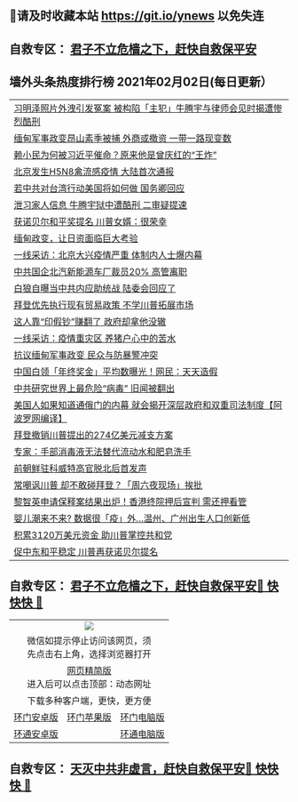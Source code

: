 ## 📩请及时收藏本站 https://git.io/ynews 以免失连</a>
## 自救专区： [君子不立危樯之下，赶快自救保平安 ](https://github.com/pwgy/td/blob/master/README.md)

## 墙外头条热度排行榜 2021年02月02日(每日更新）

 <table>
<tr><td colspan="2" align="left"><a href="https://xpzkndbkq.azureedge.net/?name=c1301560&key=qfahckuvbefdvfja&from=gy2">习明泽照片外洩引发冤案 被构陷「主犯」牛腾宇与律师会见时揭遭惨烈酷刑</a></td></tr>
<tr><td colspan="2" align="left"><a href="https://xpzkndbkq.azureedge.net/?name=c1301543&key=qfahckuvbefdvfja&from=gy2">缅甸军事政变昂山素季被捕 外商或撤资 一带一路现变数</a></td></tr>
<tr><td colspan="2" align="left"><a href="https://xpzkndbkq.azureedge.net/?name=c1301630&key=qfahckuvbefdvfja&from=gy2">赖小民为何被习近平催命？原来他是曾庆红的“王炸”</a></td></tr>
<tr><td colspan="2" align="left"><a href="https://xpzkndbkq.azureedge.net/?name=c1301638&key=qfahckuvbefdvfja&from=gy2">北京发生H5N8禽流感疫情 大陆首次通报</a></td></tr>
<tr><td colspan="2" align="left"><a href="https://xpzkndbkq.azureedge.net/?name=c1301623&key=qfahckuvbefdvfja&from=gy2">若中共对台湾行动美国将如何做 国务卿回应</a></td></tr>
<tr><td colspan="2" align="left"><a href="https://xpzkndbkq.azureedge.net/?name=c1301634&key=qfahckuvbefdvfja&from=gy2">泄习家人信息 牛腾宇狱中遭酷刑 二审疑提速</a></td></tr>
<tr><td colspan="2" align="left"><a href="https://xpzkndbkq.azureedge.net/?name=c1301618&key=qfahckuvbefdvfja&from=gy2">获诺贝尔和平奖提名 川普女婿：很荣幸</a></td></tr>
<tr><td colspan="2" align="left"><a href="https://xpzkndbkq.azureedge.net/?name=c1301629&key=qfahckuvbefdvfja&from=gy2">缅甸政变，让日资面临巨大考验</a></td></tr>
<tr><td colspan="2" align="left"><a href="https://xpzkndbkq.azureedge.net/?name=c1301654&key=qfahckuvbefdvfja&from=gy2">一线采访：北京大兴疫情严重 体制内人士爆内幕</a></td></tr>
<tr><td colspan="2" align="left"><a href="https://xpzkndbkq.azureedge.net/?name=c1301639&key=qfahckuvbefdvfja&from=gy2">中共国企北汽新能源车厂裁员20% 高管离职</a></td></tr>
<tr><td colspan="2" align="left"><a href="https://xpzkndbkq.azureedge.net/?name=c1301626&key=qfahckuvbefdvfja&from=gy2">白狼自曝当中共内应助统战 陆委会回应了</a></td></tr>
<tr><td colspan="2" align="left"><a href="https://xpzkndbkq.azureedge.net/?name=c1301637&key=qfahckuvbefdvfja&from=gy2">拜登优先执行现有贸易政策 不学川普拓展市场</a></td></tr>
<tr><td colspan="2" align="left"><a href="https://xpzkndbkq.azureedge.net/?name=c1301627&key=qfahckuvbefdvfja&from=gy2">这人靠“印假钞”赚翻了 政府却拿他没辙</a></td></tr>
<tr><td colspan="2" align="left"><a href="https://xpzkndbkq.azureedge.net/?name=c1301655&key=qfahckuvbefdvfja&from=gy2">一线采访：疫情重灾区 养猪户心中的苦水</a></td></tr>
<tr><td colspan="2" align="left"><a href="https://xpzkndbkq.azureedge.net/?name=c1301653&key=qfahckuvbefdvfja&from=gy2">抗议缅甸军事政变 民众与防暴警冲突</a></td></tr>
<tr><td colspan="2" align="left"><a href="https://xpzkndbkq.azureedge.net/?name=c1301616&key=qfahckuvbefdvfja&from=gy2">中国白领「年终奖金」平均数曝光！网民：天天造假</a></td></tr>
<tr><td colspan="2" align="left"><a href="https://xpzkndbkq.azureedge.net/?name=c1301582&key=qfahckuvbefdvfja&from=gy2">中共研究世界上最危险“病毒” 旧闻被翻出</a></td></tr>
<tr><td colspan="2" align="left"><a href="https://xpzkndbkq.azureedge.net/?name=c1301624&key=qfahckuvbefdvfja&from=gy2">美国人如果知道通俄门的内幕 就会揭开深层政府和双重司法制度【阿波罗网编译】</a></td></tr>
<tr><td colspan="2" align="left"><a href="https://xpzkndbkq.azureedge.net/?name=c1301615&key=qfahckuvbefdvfja&from=gy2">拜登撤销川普提出的274亿美元减支方案</a></td></tr>
<tr><td colspan="2" align="left"><a href="https://xpzkndbkq.azureedge.net/?name=c1301628&key=qfahckuvbefdvfja&from=gy2">专家：手部消毒液无法替代流动水和肥皂洗手</a></td></tr>
<tr><td colspan="2" align="left"><a href="https://xpzkndbkq.azureedge.net/?name=c1301625&key=qfahckuvbefdvfja&from=gy2">前朝鲜驻科威特高官脱北后首发声</a></td></tr>
<tr><td colspan="2" align="left"><a href="https://xpzkndbkq.azureedge.net/?name=c1301576&key=qfahckuvbefdvfja&from=gy2">常嘲讽川普 却不敢碰拜登？「周六夜现场」挨批</a></td></tr>
<tr><td colspan="2" align="left"><a href="https://xpzkndbkq.azureedge.net/?name=c1301617&key=qfahckuvbefdvfja&from=gy2">黎智英申请保释案结果出炉！香港终院押后宣判 需还押看管</a></td></tr>
<tr><td colspan="2" align="left"><a href="https://xpzkndbkq.azureedge.net/?name=c1301580&key=qfahckuvbefdvfja&from=gy2">婴儿潮来不来? 数据很「疫」外…温州、广州出生人口创新低</a></td></tr>
<tr><td colspan="2" align="left"><a href="https://xpzkndbkq.azureedge.net/?name=c1301594&key=qfahckuvbefdvfja&from=gy2">积累3120万美元资金 助川普掌控共和党</a></td></tr>
<tr><td colspan="2" align="left"><a href="https://xpzkndbkq.azureedge.net/?name=c1301614&key=qfahckuvbefdvfja&from=gy2">促中东和平稳定 川普再获诺贝尔提名</a></td></tr>

</table>


 ## 自救专区： [君子不立危樯之下，赶快自救保平安🍎 快快快 📩](https://github.com/pwgy/td/blob/master/README.md)
 
<table>
  <tr>
    <td colspan="3" align="center"><img src="https://cdn.jsdelivr.net/gh/opipe/up/oGate65.jpg"/></td>
  </tr>
  <tr>
    <td colspan="3" align="center">微信如提示停止访问该网页，须<br/>先点击右上角，选择浏览器打开</td>
  <tr>
  <tr>
    <td colspan="3" align="center"><a href="https://gitcdn.xyz/cdn/otiny/up/master/show005.htm">网页精简版</a><br/>进入后可以点击顶部：动态网址</td>
  </tr>
  <tr>
    <td colspan="3" align="center">下载多种客户端，更快，更方便</td>
  <tr>
  <tr>
    <td align="center"><a href="https://cdn.jsdelivr.net/gh/opipe/up/oGatea.apk">环门安卓版</a></td>
    <td align="center"><a href="https://x.co/odisk">环门苹果版</a></td>
    <td align="center"><a href="https://cdn.jsdelivr.net/gh/opipe/up/oGate.zip">环门电脑版</a></td>
  </tr>
  <tr>
    <td align="center"><a href="https://cdn.jsdelivr.net/gh/opipe/up/oPipe.apk">环通安卓版</a></td>
    <td align="center"></td>
    <td align="center"><a href="https://raw.githubusercontent.com/opipe/up/master/oPipe.zip">环通电脑版</a></td>
  </tr>
  
</table>


 ## 自救专区： [天灭中共非虚言，赶快自救保平安🍎 快快快 📩](https://github.com/pwgy/td/blob/master/README.md)
